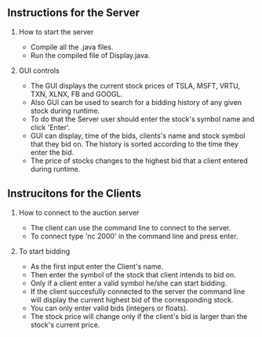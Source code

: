 Instructions for the Server
---------------------------

 01) How to start the server

 		* Compile all the .java files.
 		* Run the compiled file of Display.java.

 02) GUI controls

 		* The GUI displays the current stock prices of TSLA, MSFT, VRTU, TXN, XLNX, FB and GOOGL.
 		* Also GUI can be used to search for a bidding history of any given stock during runtime.
 		* To do that the Server user should enter the stock's symbol name and click 'Enter'.
 		* GUI can display, time of the bids, clients's name and stock symbol that they bid on. The history is sorted according to the time they enter the bid.
 		* The price of stocks changes to the highest bid that a client entered during runtime.

 Instrucitons for the Clients
 ----------------------------

 01) How to connect to the auction server

 		* The client can use the command line to connect to the server.
 		* To connect type 'nc <SERVER IP ADRESS> 2000' in the command line and press enter.

 02) To start bidding

 		* As the first input enter the Client's name.
 		* Then enter the symbol of the stock that client intends to bid on.
 		* Only if a client enter a valid symbol he/she can start bidding.
 		* If the client succesfully connected to the server the command line will display the current highest bid of the corresponding stock.
 		* You can only enter valid bids (integers or floats).
 		* The stock price will change only if the client's bid is larger than the stock's current price.
